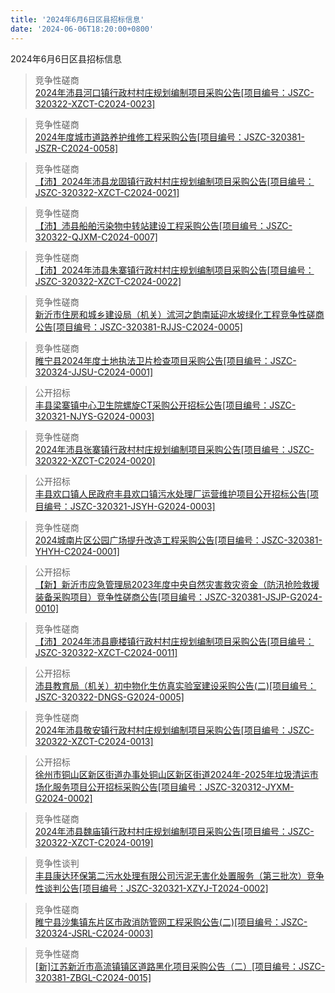 ```yaml
---
title: '2024年6月6日区县招标信息'
date: '2024-06-06T18:20:00+0800'
---
```

2024年6月6日区县招标信息
<!--more-->
>竞争性磋商<br>
>[2024年沛县河口镇行政村村庄规划编制项目采购公告[项目编号：JSZC-320322-XZCT-C2024-0023]](http://czj.xz.gov.cn/Home/HomeDetails?type=0&articleid=c09dc38e-1076-466a-afea-da7e2ac1759b)

>竞争性磋商<br>
>[2024年度城市道路养护维修工程采购公告[项目编号：JSZC-320381-JSZR-C2024-0058]](http://czj.xz.gov.cn/Home/HomeDetails?type=0&articleid=9b203d76-1f28-4398-a3fa-5a3304c2570e)

>竞争性磋商<br>
>[【沛】2024年沛县龙固镇行政村村庄规划编制项目采购公告[项目编号：JSZC-320322-XZCT-C2024-0021]](http://czj.xz.gov.cn/Home/HomeDetails?type=0&articleid=4c4df099-b399-477f-8091-b4f55bc69391)

>竞争性磋商<br>
>[【沛】沛县船舶污染物中转站建设工程采购公告[项目编号：JSZC-320322-QJXM-C2024-0007]](http://czj.xz.gov.cn/Home/HomeDetails?type=0&articleid=dd8c2c2b-1f1a-4bbf-b5c0-00880ecf6989)

>竞争性磋商<br>
>[【沛】2024年沛县朱寨镇行政村村庄规划编制项目采购公告[项目编号：JSZC-320322-XZCT-C2024-0022]](http://czj.xz.gov.cn/Home/HomeDetails?type=0&articleid=8e3e97bd-8e2b-4b67-adc5-701d4f15d5c8)

>竞争性磋商<br>
>[新沂市住房和城乡建设局（机关）沭河之韵南延迎水坡绿化工程竞争性磋商公告[项目编号：JSZC-320381-RJJS-C2024-0005]](http://czj.xz.gov.cn/Home/HomeDetails?type=0&articleid=81b789c8-303d-4530-83ea-f0cad235ac26)

>竞争性磋商<br>
>[睢宁县2024年度土地执法卫片检查项目采购公告[项目编号：JSZC-320324-JJSU-C2024-0001]](http://czj.xz.gov.cn/Home/HomeDetails?type=0&articleid=3ce1781e-3b52-4151-9bed-202e56793035)

>公开招标<br>
>[丰县梁寨镇中心卫生院螺旋CT采购公开招标公告[项目编号：JSZC-320321-NJYS-G2024-0003]](http://czj.xz.gov.cn/Home/HomeDetails?type=0&articleid=457b6fc0-313c-4ff1-af67-e5bfc5c71a6a)

>竞争性磋商<br>
>[2024年沛县张寨镇行政村村庄规划编制项目采购公告[项目编号：JSZC-320322-XZCT-C2024-0020]](http://czj.xz.gov.cn/Home/HomeDetails?type=0&articleid=8fd57794-157e-4d81-a57c-70423d6fd5d7)

>公开招标<br>
>[丰县欢口镇人民政府丰县欢口镇污水处理厂运营维护项目公开招标公告[项目编号：JSZC-320321-JSYH-G2024-0003]](http://czj.xz.gov.cn/Home/HomeDetails?type=0&articleid=ca678d18-028d-4fad-86f4-634b5731c34c)

>竞争性磋商<br>
>[2024城南片区公园广场提升改造工程采购公告[项目编号：JSZC-320381-YHYH-C2024-0001]](http://czj.xz.gov.cn/Home/HomeDetails?type=0&articleid=54646adb-f117-48fd-b7a8-280f74adaf4b)

>公开招标<br>
>[【新】新沂市应急管理局2023年度中央自然灾害救灾资金（防汛抢险救援装备采购项目）竞争性磋商公告[项目编号：JSZC-320381-JSJP-G2024-0010]](http://czj.xz.gov.cn/Home/HomeDetails?type=0&articleid=ce3079f9-8480-4005-855c-595b5a7a734b)

>竞争性磋商<br>
>[【沛】2024年沛县鹿楼镇行政村村庄规划编制项目采购公告[项目编号：JSZC-320322-XZCT-C2024-0011]](http://czj.xz.gov.cn/Home/HomeDetails?type=0&articleid=c6dd341c-9e5b-4d37-8046-6fb270481808)

>公开招标<br>
>[沛县教育局（机关）初中物化生仿真实验室建设采购公告(二)[项目编号：JSZC-320322-DNGS-G2024-0005]](http://czj.xz.gov.cn/Home/HomeDetails?type=0&articleid=17ad4ea0-439e-4b80-9bea-8f94ae1bb3e8)

>竞争性磋商<br>
>[2024年沛县敬安镇行政村村庄规划编制项目采购公告[项目编号：JSZC-320322-XZCT-C2024-0013]](http://czj.xz.gov.cn/Home/HomeDetails?type=0&articleid=307a5fa7-7b33-4d37-91b2-d57af2dba9d9)

>公开招标<br>
>[徐州市铜山区新区街道办事处铜山区新区街道2024年-2025年垃圾清运市场化服务项目公开招标采购公告[项目编号：JSZC-320312-JYXM-G2024-0002]](http://czj.xz.gov.cn/Home/HomeDetails?type=0&articleid=bdfd2e4a-20f9-426f-b42a-ad741ab94521)

>竞争性磋商<br>
>[2024年沛县魏庙镇行政村村庄规划编制项目采购公告[项目编号：JSZC-320322-XZCT-C2024-0019]](http://czj.xz.gov.cn/Home/HomeDetails?type=0&articleid=862c8d85-7892-4b2d-b6e7-0dc9f493ef80)

>竞争性谈判<br>
>[丰县康达环保第二污水处理有限公司污泥无害化处置服务（第三批次）竞争性谈判公告[项目编号：JSZC-320321-XZYJ-T2024-0002]](http://czj.xz.gov.cn/Home/HomeDetails?type=0&articleid=820bdf55-403b-43bd-8fa3-43aa2e7d99e5)

>竞争性磋商<br>
>[睢宁县沙集镇东片区市政消防管网工程采购公告(二)[项目编号：JSZC-320324-JSRL-C2024-0003]](http://czj.xz.gov.cn/Home/HomeDetails?type=0&articleid=2d605253-c4fb-4fd8-8f39-c6ae7e8483e9)

>竞争性磋商<br>
>[[新]江苏新沂市高流镇镇区道路黑化项目采购公告（二）[项目编号：JSZC-320381-ZBGL-C2024-0015]](http://czj.xz.gov.cn/Home/HomeDetails?type=0&articleid=99f10b37-e7a6-47cf-89bd-cbf3affb68f0)

